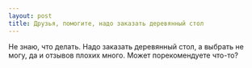 ```yaml
---
layout: post 
title: Друзья, помогите, надо заказать деревянный стол 
--- 
```

Не знаю, что делать. Надо заказать деревянный стол, а выбрать не могу, да и отзывов плохих много. Может порекомендуете что-то?